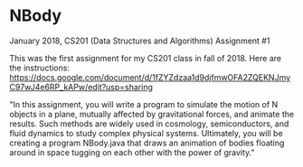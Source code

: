 # NBody
January 2018, CS201 (Data Structures and Algorithms) Assignment #1

This was the first assignment for my CS201 class in fall of 2018. Here are the instructions: https://docs.google.com/document/d/1fZYZdzaa1d9djfmwOFA2ZQEKNJmyC97wJ4e6RP_kAPw/edit?usp=sharing

"In this assignment, you will write a program to simulate the motion of N objects in a plane, mutually affected by gravitational forces, and animate the results. Such methods are widely used in cosmology, semiconductors, and fluid dynamics to study complex physical systems. Ultimately, you will be creating a program NBody.java that draws an animation of bodies floating around in space tugging on each other with the power of gravity."
